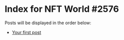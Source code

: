 # Index for NFT World #2576
Posts will be displayed in the order below:

- [Your first post](./001-first.md)

